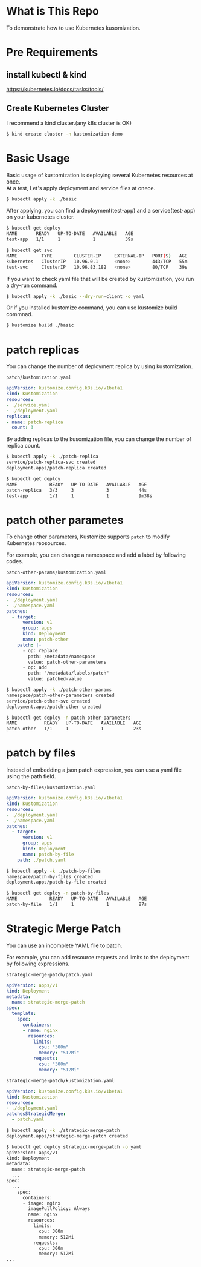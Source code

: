 # What is This Repo
To demonstrate how to use Kubernetes kusomization.

# Pre Requirements
## install kubectl & kind
https://kubernetes.io/docs/tasks/tools/

## Create Kubernetes Cluster
I recommend a kind cluster.(any k8s cluster is OK)

```bash
$ kind create cluster -n kustomization-demo
```

# Basic Usage
Basic usage of kustomization is deploying several Kubernetes resources at once.  
At a test, Let's apply deployment and service files at onece.

```bash
$ kubectl apply -k ./basic
```

After applying, you can find a deployment(test-app) and a service(test-app) on your kubernetes cluster.
```bash
$ kubectl get deploy
NAME       READY   UP-TO-DATE   AVAILABLE   AGE
test-app   1/1     1            1           39s

$ kubectl get svc
NAME         TYPE        CLUSTER-IP     EXTERNAL-IP   PORT(S)   AGE
kubernetes   ClusterIP   10.96.0.1      <none>        443/TCP   55m
test-svc     ClusterIP   10.96.83.182   <none>        80/TCP    39s
```

If you want to check yaml file that will be created by kustomization, you run a dry-run command.

```bash
$ kubectl apply -k ./basic --dry-run=client -o yaml
```

Or if you installed kustomize command, you can use kustomize build commnad.

```bash
$ kustomize build ./basic
```

# patch replicas
You can change the number of deployment replica by using kustomization.

`patch/kustomization.yaml`
```yaml
apiVersion: kustomize.config.k8s.io/v1beta1
kind: Kustomization
resources:
- ./service.yaml
- ./deployment.yaml
replicas:
- name: patch-replica
  count: 3
```

By adding replicas to the kusomization file, you can change the number of replica count.

```bash
$ kubectl apply -k ./patch-replica
service/patch-replica-svc created
deployment.apps/patch-replica created

$ kubectl get deploy
NAME            READY   UP-TO-DATE   AVAILABLE   AGE
patch-replica   3/3     3            3           44s
test-app        1/1     1            1           9m38s
```

# patch other parametes
To change other parameters, Kustomize supports `patch` to modify Kubernetes reosources.

For example, you can change a namespace and add a label by following codes.

`patch-other-params/kustomization.yaml`
```yaml
apiVersion: kustomize.config.k8s.io/v1beta1
kind: Kustomization
resources:
- ./deployment.yaml
- ./namespace.yaml
patches:
  - target:
      version: v1
      group: apps
      kind: Deployment
      name: patch-other
    patch: |-
      - op: replace
        path: /metadata/namespace
        value: patch-other-parameters
      - op: add
        path: "/metadata/labels/patch"
        value: patched-value
```

```bash
$ kubectl apply -k ./patch-other-params
namespace/patch-other-parameters created
service/patch-other-svc created
deployment.apps/patch-other created

$ kubectl get deploy -n patch-other-parameters
NAME          READY   UP-TO-DATE   AVAILABLE   AGE
patch-other   1/1     1            1           23s
```

# patch by files
Instead of embedding a json patch expression, you can use a yaml file using the path field.

`patch-by-files/kustomization.yaml`
```yaml
apiVersion: kustomize.config.k8s.io/v1beta1
kind: Kustomization
resources:
- ./deployment.yaml
- ./namespace.yaml
patches:
  - target:
      version: v1
      group: apps
      kind: Deployment
      name: patch-by-file
    path: ./patch.yaml
```

```bash
$ kubectl apply -k ./patch-by-files
namespace/patch-by-files created
deployment.apps/patch-by-file created

$ kubectl get deploy -n patch-by-files
NAME            READY   UP-TO-DATE   AVAILABLE   AGE
patch-by-file   1/1     1            1           87s
```

# Strategic Merge Patch
You can use an incomplete YAML file to patch.

For example, you can add resource requests and limits to the deployment by following expressions.

`strategic-merge-patch/patch.yaml`
```yaml
apiVersion: apps/v1
kind: Deployment
metadata:
  name: strategic-merge-patch
spec:
  template:
    spec:
      containers:
      - name: nginx
        resources:
          limits:
            cpu: "300m"
            memory: "512Mi"
          requests:
            cpu: "300m"
            memory: "512Mi"
```

`strategic-merge-patch/kustomization.yaml`
```yaml
apiVersion: kustomize.config.k8s.io/v1beta1
kind: Kustomization
resources:
- ./deployment.yaml
patchesStrategicMerge:
  - patch.yaml
```

```bash
$ kubectl apply -k ./strategic-merge-patch 
deployment.apps/strategic-merge-patch created

$ kubectl get deploy strategic-merge-patch -o yaml
apiVersion: apps/v1
kind: Deployment
metadata:
  name: strategic-merge-patch
  ...
spec:
  ...
    spec:
      containers:
      - image: nginx
        imagePullPolicy: Always
        name: nginx
        resources:
          limits:
            cpu: 300m
            memory: 512Mi
          requests:
            cpu: 300m
            memory: 512Mi
...
```